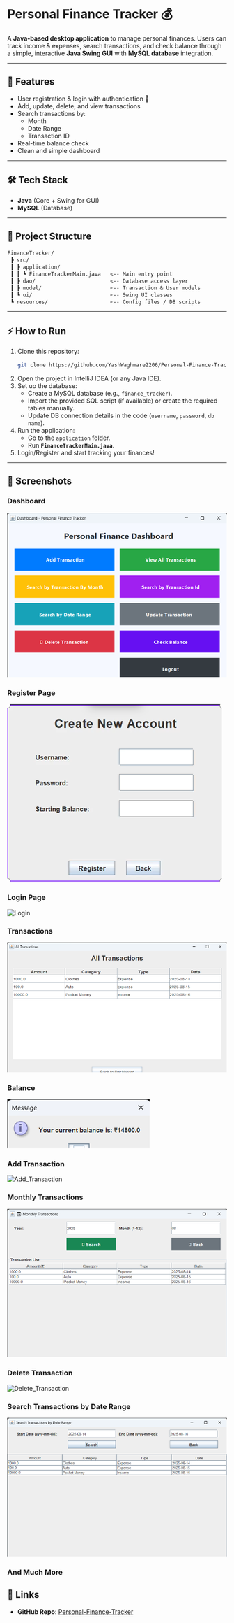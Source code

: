 # Personal Finance Tracker 💰  

A **Java-based desktop application** to manage personal finances. Users can track income & expenses, search transactions, and check balance through a simple, interactive **Java Swing GUI** with **MySQL database** integration.  

---

## 🚀 Features  
- User registration & login with authentication 🔐  
- Add, update, delete, and view transactions  
- Search transactions by:  
  - Month  
  - Date Range  
  - Transaction ID  
- Real-time balance check  
- Clean and simple dashboard  

---

## 🛠️ Tech Stack  
- **Java** (Core + Swing for GUI)  
- **MySQL** (Database)  

---

## 📂 Project Structure  
```
FinanceTracker/
 ┣ src/
 ┃ ┣ application/
 ┃ ┃ ┗ FinanceTrackerMain.java   <-- Main entry point  
 ┃ ┣ dao/                        <-- Database access layer  
 ┃ ┣ model/                      <-- Transaction & User models  
 ┃ ┗ ui/                         <-- Swing UI classes  
 ┗ resources/                    <-- Config files / DB scripts
```

---

## ⚡ How to Run  
1. Clone this repository:  
   ```bash
   git clone https://github.com/YashWaghmare2206/Personal-Finance-Tracker.git
   ```
2. Open the project in IntelliJ IDEA (or any Java IDE).  
3. Set up the database:  
   - Create a MySQL database (e.g., `finance_tracker`).  
   - Import the provided SQL script (if available) or create the required tables manually.  
   - Update DB connection details in the code (`username`, `password`, `db name`).  
4. Run the application:  
   - Go to the `application` folder.  
   - Run **`FinanceTrackerMain.java`**.  
5. Login/Register and start tracking your finances!  

---

## 📸 Screenshots

### Dashboard
![Dashboard](./screenshots/dashboard.png)

### Register Page
![Register_Page](./screenshots/Register_Page.png)

### Login Page
![Login](./screenshots/Login.png)

### Transactions
![All_Transactions](./screenshots/All_Transactions.png)

### Balance
![Balance](./screenshots/Balance.png)

### Add Transaction
![Add_Transaction](./screenshots/Add_Transaction.png)

### Monthly Transactions
![Monthly_Transactions](./screenshots/Monthly_Transactions.png)

### Delete Transaction
![Delete_Transaction](./screenshots/Delete_Transaction.png)

### Search Transactions by Date Range
![Search_Transactions_by_Date_Range](./screenshots/Search_Transactions_by_Date_Range.png)

### And Much More 

## 🔗 Links  
- **GitHub Repo**: [Personal-Finance-Tracker](https://github.com/YashWaghmare2206/Personal-Finance-Tracker)  

